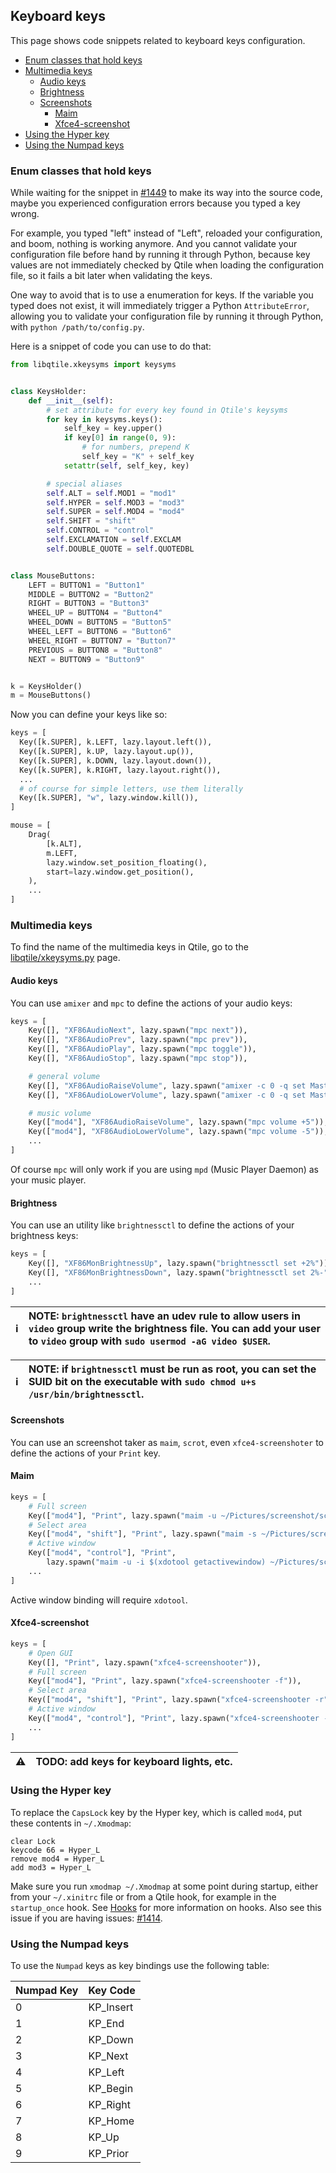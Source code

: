 ## Keyboard keys
This page shows code snippets related to keyboard keys configuration.

- [Enum classes that hold keys](#enum-classes-that-hold-keys)
- [Multimedia keys](#multimedia-keys)
  - [Audio keys](#audio-keys)
  - [Brightness](#brightness)
  - [Screenshots](#screenshots)
    - [Maim](#maim)
    - [Xfce4-screenshot](#xfce4-screenshot)
- [Using the Hyper key](#using-the-hyper-key)
- [Using the Numpad keys](#using-the-numpad-keys)

### Enum classes that hold keys
While waiting for the snippet in
[#1449](https://github.com/qtile/qtile/issues/1449)
to make its way into the source code,
maybe you experienced configuration errors
because you typed a key wrong.

For example, you typed "left" instead of "Left",
reloaded your configuration,
and boom, nothing is working anymore.
And you cannot validate your configuration file before hand
by running it through Python,
because key values are not immediately checked by Qtile
when loading the configuration file, so it fails a bit later
when validating the keys.

One way to avoid that is to use a enumeration for keys.
If the variable you typed does not exist,
it will immediately trigger a Python `AttributeError`,
allowing you to validate your configuration file
by running it through Python, with `python /path/to/config.py`.

Here is a snippet of code you can use to do that:

```python
from libqtile.xkeysyms import keysyms


class KeysHolder:
    def __init__(self):
        # set attribute for every key found in Qtile's keysyms
        for key in keysyms.keys():
            self_key = key.upper()
            if key[0] in range(0, 9):
                # for numbers, prepend K
                self_key = "K" + self_key
            setattr(self, self_key, key)

        # special aliases
        self.ALT = self.MOD1 = "mod1"
        self.HYPER = self.MOD3 = "mod3"
        self.SUPER = self.MOD4 = "mod4"
        self.SHIFT = "shift"
        self.CONTROL = "control"
        self.EXCLAMATION = self.EXCLAM
        self.DOUBLE_QUOTE = self.QUOTEDBL


class MouseButtons:
    LEFT = BUTTON1 = "Button1"
    MIDDLE = BUTTON2 = "Button2"
    RIGHT = BUTTON3 = "Button3"
    WHEEL_UP = BUTTON4 = "Button4"
    WHEEL_DOWN = BUTTON5 = "Button5"
    WHEEL_LEFT = BUTTON6 = "Button6"
    WHEEL_RIGHT = BUTTON7 = "Button7"
    PREVIOUS = BUTTON8 = "Button8"
    NEXT = BUTTON9 = "Button9"


k = KeysHolder()
m = MouseButtons()
```

Now you can define your keys like so:

```python
keys = [
  Key([k.SUPER], k.LEFT, lazy.layout.left()),
  Key([k.SUPER], k.UP, lazy.layout.up()),
  Key([k.SUPER], k.DOWN, lazy.layout.down()),
  Key([k.SUPER], k.RIGHT, lazy.layout.right()),
  ...
  # of course for simple letters, use them literally
  Key([k.SUPER], "w", lazy.window.kill()),
]

mouse = [
    Drag(
        [k.ALT],
        m.LEFT,
        lazy.window.set_position_floating(),
        start=lazy.window.get_position(),
    ),
    ...
]
```

### Multimedia keys
To find the name of the multimedia keys in Qtile, go to the
[libqtile/xkeysyms.py](https://github.com/qtile/qtile/blob/master/libqtile/xkeysyms.py)
page.

#### Audio keys
You can use `amixer` and `mpc` to define the actions of your audio keys:

```python
keys = [
    Key([], "XF86AudioNext", lazy.spawn("mpc next")),
    Key([], "XF86AudioPrev", lazy.spawn("mpc prev")),
    Key([], "XF86AudioPlay", lazy.spawn("mpc toggle")),
    Key([], "XF86AudioStop", lazy.spawn("mpc stop")),

    # general volume
    Key([], "XF86AudioRaiseVolume", lazy.spawn("amixer -c 0 -q set Master 2dB+")),
    Key([], "XF86AudioLowerVolume", lazy.spawn("amixer -c 0 -q set Master 2dB-")),

    # music volume
    Key(["mod4"], "XF86AudioRaiseVolume", lazy.spawn("mpc volume +5")),
    Key(["mod4"], "XF86AudioLowerVolume", lazy.spawn("mpc volume -5")),
    ...
]
```

Of course `mpc` will only work if you are using `mpd` (Music Player Daemon)
as your music player.

#### Brightness
You can use an utility like `brightnessctl` to define the actions of your brightness keys:
```python
keys = [
    Key([], "XF86MonBrightnessUp", lazy.spawn("brightnessctl set +2%")),
    Key([], "XF86MonBrightnessDown", lazy.spawn("brightnessctl set 2%-")),
    ...
]
```

:information_source: | NOTE: `brightnessctl` have an udev rule to allow users in `video` group write the brightness file. You can add your user to `video` group with `sudo usermod -aG video $USER`.
---: | :---

:information_source: | NOTE: if `brightnessctl` must be run as root, you can set the SUID bit on the executable with `sudo chmod u+s /usr/bin/brightnessctl`.
---: | :---

#### Screenshots
You can use an screenshot taker as `maim`, `scrot`, even `xfce4-screenshoter` to define the actions of your `Print` key.

#### Maim
```python
keys = [
    # Full screen
    Key(["mod4"], "Print", lazy.spawn("maim -u ~/Pictures/screenshot/screen_$(date +%Y-%m-%d-%T).png")),
    # Select area
    Key(["mod4", "shift"], "Print", lazy.spawn("maim -s ~/Pictures/screenshot/area_$(date +%Y-%m-%d-%T).png")),
    # Active window
    Key(["mod4", "control"], "Print",
        lazy.spawn("maim -u -i $(xdotool getactivewindow) ~/Pictures/screenshot/window_$(date +%Y-%m-%d-%T).png")),
    ...
]
```

Active window binding will require `xdotool`.

#### Xfce4-screenshot
```python
keys = [
    # Open GUI
    Key([], "Print", lazy.spawn("xfce4-screenshooter")),
    # Full screen
    Key(["mod4"], "Print", lazy.spawn("xfce4-screenshooter -f")),
    # Select area
    Key(["mod4", "shift"], "Print", lazy.spawn("xfce4-screenshooter -r")),
    # Active window
    Key(["mod4", "control"], "Print", lazy.spawn("xfce4-screenshooter -w")),
    ...
]
```

:warning: | TODO: add keys for keyboard lights, etc.
---: | :----

### Using the Hyper key
To replace the `CapsLock` key by the Hyper key,
which is called `mod4`, put these contents in `~/.Xmodmap`:

```
clear Lock
keycode 66 = Hyper_L
remove mod4 = Hyper_L
add mod3 = Hyper_L
```

Make sure you run `xmodmap ~/.Xmodmap` at some point during startup,
either from your `~/.xinitrc` file or from a Qtile hook,
for example in the `startup_once` hook.
See [Hooks](http://docs.qtile.org/en/latest/manual/ref/hooks.html)
for more information on hooks.
Also see this issue if you are having issues:
[#1414](https://github.com/qtile/qtile/issues/1414).

### Using the Numpad keys
To use the `Numpad` keys as key bindings use the following table:

| Numpad Key | Key Code  |
|------------|-----------|
| 0          | KP_Insert |
| 1          | KP_End    |
| 2          | KP_Down   |
| 3          | KP_Next   |
| 4          | KP_Left   |
| 5          | KP_Begin  |
| 6          | KP_Right  |
| 7          | KP_Home   |
| 8          | KP_Up     |
| 9          | KP_Prior  |